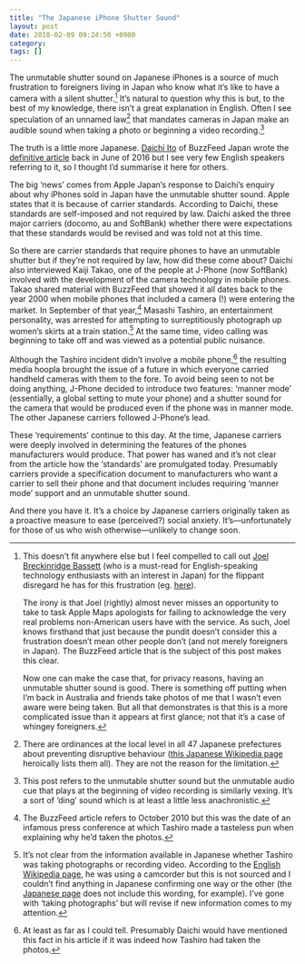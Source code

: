 ```yaml
---
title: "The Japanese iPhone Shutter Sound"
layout: post
date: 2018-02-09 09:24:50 +0900
category:
tags: []
---
```


The unmutable shutter sound on Japanese iPhones is a source of much frustration to foreigners living in Japan who know what it’s like to have a camera with a silent shutter.[^1] It’s natural to question why this is but, to the best of my knowledge, there isn’t a great explanation in English. Often I see speculation of an unnamed law[^2] that mandates cameras in Japan make an audible sound when taking a photo or beginning a video recording.[^3]

The truth is a little more Japanese. [Daichi Ito][dit] of BuzzFeed Japan wrote the [definitive article][bfa] back in June of 2016 but I see very few English speakers referring to it, so I thought I’d summarise it here for others.

 [dit]: https://twitter.com/daichi
 [bfa]: https://www.buzzfeed.com/jp/daichi/why-japanese-smartphone

The big ‘news’ comes from Apple Japan’s response to Daichi’s enquiry about why iPhones sold in Japan have the unmutable shutter sound. Apple states that it is because of carrier standards. According to Daichi, these standards are self-imposed and not required by law. Daichi asked the three major carriers (docomo, au and SoftBank) whether there were expectations that these standards would be revised and was told not at this time.

So there are carrier standards that require phones to have an unmutable shutter but if they’re not required by law, how did these come about? Daichi also interviewed Kaiji Takao, one of the people at J-Phone (now SoftBank) involved with the development of the camera technology in mobile phones. Takao shared material with BuzzFeed that showed it all dates back to the year 2000 when mobile phones that included a camera (!) were entering the market. In September of that year,[^4] Masashi Tashiro, an entertainment personality, was arrested for attempting to surreptitiously photograph up women’s skirts at a train station.[^5] At the same time, video calling was beginning to take off and was viewed as a potential public nuisance.

Although the Tashiro incident didn’t involve a mobile phone,[^6] the resulting media hoopla brought the issue of a future in which everyone carried handheld cameras with them to the fore. To avoid being seen to not be doing anything, J-Phone decided to introduce two features: ‘manner mode’ (essentially, a global setting to mute your phone) and a shutter sound for the camera that would be produced even if the phone was in manner mode. The other Japanese carriers followed J-Phone’s lead.

These ‘requirements’ continue to this day. At the time, Japanese carriers were deeply involved in determining the features of the phones manufacturers would produce. That power has waned and it’s not clear from the article how the ‘standards’ are promulgated today. Presumably carriers provide a specification document to manufacturers who want a carrier to sell their phone and that document includes requiring ‘manner mode’ support and an unmutable shutter sound.

And there you have it. It’s a choice by Japanese carriers originally taken as a proactive measure to ease (perceived?) social anxiety. It’s—unfortunately for those of us who wish otherwise—unlikely to change soon.

[^1]:
    This doesn’t fit anywhere else but I feel compelled to call out [Joel Breckinridge Bassett][jb] (who is a must-read for English-speaking technology enthusiasts with an interest in Japan) for the flippant disregard he has for this frustration (eg. [here][jbp]).

     [jb]: https://atadistance.net/
     [jbp]: https://atadistance.net/2018/02/07/die-felica-die

    The irony is that Joel (rightly) almost never misses an opportunity to take to task Apple Maps apologists for failing to acknowledge the very real problems non-American users have with the service. As such, Joel knows firsthand that just because the pundit doesn’t consider this a frustration doesn’t mean other people don’t (and not merely foreigners in Japan). The BuzzFeed article that is the subject of this post makes this clear.

    Now one can make the case that, for privacy reasons, having an unmutable shutter sound is good. There is something off putting when I’m back in Australia and friends take photos of me that I wasn’t even aware were being taken. But all that demonstrates is that this is a more complicated issue than it appears at first glance;
    not that it’s a case of whingey foreigners.

[^2]: There are ordinances at the local level in all 47 Japanese prefectures about preventing disruptive behaviour ([this Japanese Wikipedia page][jwl] heroically lists them all). They are not the reason for the limitation.

 [jwl]: https://ja.wikipedia.org/wiki/%E8%BF%B7%E6%83%91%E9%98%B2%E6%AD%A2%E6%9D%A1%E4%BE%8B

[^3]: This post refers to the unmutable shutter sound but the unmutable audio cue that plays at the beginning of video recording is similarly vexing. It’s a sort of ‘ding’ sound which is at least a little less anachronistic.

[^4]: The BuzzFeed article refers to October 2010 but this was the date of an infamous press conference at which Tashiro made a tasteless pun when explaining why he’d taken the photos.

[^5]: It’s not clear from the information available in Japanese whether Tashiro was taking photographs or recording video. According to the [English Wikipedia page][ewa], he was using a camcorder but this is not sourced and I couldn’t find anything in Japanese confirming one way or the other (the [Japanese page][jwa] does not include this wording, for example). I’ve gone with ‘taking photographs’ but will revise if new information comes to my attention.

 [ewa]: https://en.wikipedia.org/wiki/Masashi_Tashiro
 [jwa]: https://ja.wikipedia.org/wiki/%E7%94%B0%E4%BB%A3%E3%81%BE%E3%81%95%E3%81%97

[^6]: At least as far as I could tell. Presumably Daichi would have mentioned this fact in his article if it was indeed how Tashiro had taken the photos.